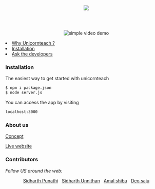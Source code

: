 <div align="center">
<img src="https://raw.githubusercontent.com/sidharthpunathil/unicornteachV2/main/public/images/logo.svg">

<br></br>

![simple video demo](https://github.com/TheAmalShibu/unicornteachV2/blob/main/Assets/simplevideodemo.gif)

</div>

<li><a href="#Why Unicornteach ?">Why Unicornteach ?</a></li>
<li><a href="#Installation">Installation</a></li>
<li><a href="#About us">Ask the developers</a></li>

### Installation

The easiest way to get started with unicornteach

```bash
$ npm i package.json
$ node server.js
```

You can access the app by visiting

```bash
localhost:3000
```
### About us

<a href="https://docs.google.com/presentation/d/1X_5cFYmizqu-8cp4DHltDiI17BK6T65KlEPaCuGE_Vc/edit?usp=sharingg" title="Tutorial">Concept</a>
  
  <a href="https://unicornteach.herokuapp.com/" title="Website">Live website</a>
 

<h3>Contributors</h3>

<i>Follow US around the web:</i><br>

<div align="center">
  <a href="https://github.com/sidharthpunathil" >Sidharth Punathi</a>
  &nbsp;
  <a href="https://github.com/sid2020-devil" >Sidharth Unnithan</a>
  &nbsp;
  <a href="https://github.com/theamalshibu" >Amal shibu</a>
  &nbsp;
  <a href="https://github.com/Deosaju" >Deo saju</a>


</div>
